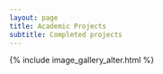 ```yaml
---
layout: page
title: Academic Projects
subtitle: Completed projects
---
```


{% include image_gallery_alter.html %}


